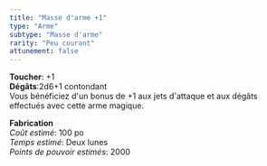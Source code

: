```yaml
---
title: "Masse d'arme +1"
type: "Arme"
subtype: "Masse d'arme"
rarity: "Peu courant"
attunement: false
---
```

**Toucher**: +1  
**Dégâts**:2d6+1 contondant  
Vous bénéficiez d'un bonus de +1 aux jets d'attaque et aux dégâts effectués avec cette arme magique.  

**Fabrication**  
*Coût estimé*: 100 po  
*Temps estimé*: Deux lunes  
*Points de pouvoir estimés*: 2000  
